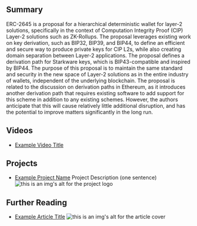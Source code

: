 ## Summary

ERC-2645 is a proposal for a hierarchical deterministic wallet for layer-2 solutions, specifically in the context of Computation Integrity Proof (CIP) Layer-2 solutions such as ZK-Rollups. The proposal leverages existing work on key derivation, such as BIP32, BIP39, and BIP44, to define an efficient and secure way to produce private keys for CIP L2s, while also creating domain separation between Layer-2 applications. The proposal defines a derivation path for Starkware keys, which is BIP43-compatible and inspired by BIP44. The purpose of this proposal is to maintain the same standard and security in the new space of Layer-2 solutions as in the entire industry of wallets, independent of the underlying blockchain. The proposal is related to the discussion on derivation paths in Ethereum, as it introduces another derivation path that requires existing software to add support for this scheme in addition to any existing schemes. However, the authors anticipate that this will cause relatively little additional disruption, and has the potential to improve matters significantly in the long run.

## Videos

- [Example Video Title](https://www.youtube.com/watch?v=TDGq4aeevgY)

## Projects

- [Example Project Name](https://xxxx.xxx/xxxxx) Project Description (one sentence) ![this is an img's alt for the project logo](https://xxxx.xxx/project-logo.xxx)

## Further Reading

- [Example Article Title](https://xxxx.xxx/xxxxx) ![this is an img's alt for the article cover](https://xxxx.xxx/article-cover.xxx)
